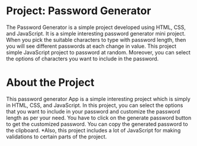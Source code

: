 # Project: Password Generator

The Password Generator is a simple project developed using HTML, CSS, and JavaScript. It is a simple interesting password generator mini project. When you pick the suitable characters to type with password length, then you will see different passwords at each change in value. This project simple JavaScript project to password at random. Moreover, you can select the options of characters you want to include in the password.

# About the Project

This password generator App is a simple interesting project which is simply in HTML, CSS, and JavaScript. In this project, you can select the options that you want to include in your password and customize the password length as per your need. You have to click on the generate password button to get the customized password. You can copy the generated password to the clipboard. 
*Also, this project includes a lot of JavaScript for making validations to certain parts of the project.
